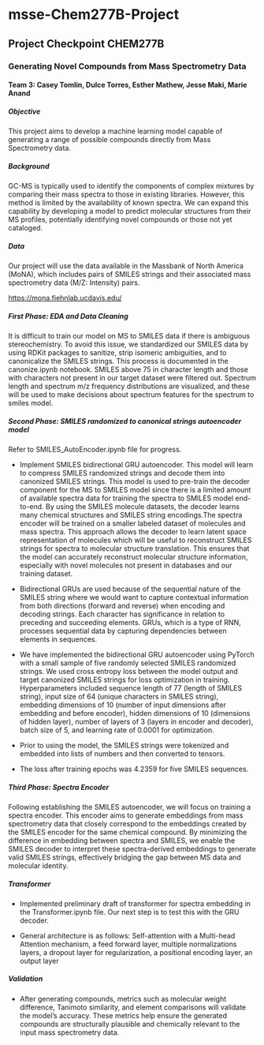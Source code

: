 # msse-Chem277B-Project
## Project Checkpoint CHEM277B
### Generating Novel Compounds from Mass Spectrometry Data
#### Team 3: Casey Tomlin, Dulce Torres, Esther Mathew, Jesse Maki, Marie Anand

##### Objective

This project aims to develop a machine learning model capable of generating a range of possible compounds directly from Mass Spectrometry data.

##### Background

GC-MS is typically used to identify the components of complex mixtures by comparing their mass spectra to those in existing libraries. However, this method is limited by the availability of known spectra. We can expand this capability by developing a model to predict molecular structures from their MS profiles, potentially identifying novel compounds or those not yet cataloged.

##### Data

Our project will use the data available in the Massbank of North America (MoNA), which includes pairs of SMILES strings and their associated mass spectrometry data (M/Z: Intensity) pairs.

https://mona.fiehnlab.ucdavis.edu/

##### First Phase: EDA and Data Cleaning

It is difficult to train our model on MS to SMILES data if there is ambiguous stereochemistry. To avoid this issue, we standardized our SMILES data by using RDKit packages to sanitize, strip isomeric ambiguities, and to canonicalize the SMILES strings. This process is documented in the canonize.ipynb notebook. 
SMILES above 75 in character length and those with characters not present in our target dataset were filtered out. Spectrum length and spectrum m/z frequency distributions are visualized, and these will be used to make decisions about spectrum features for the spectrum to smiles model. 

##### Second Phase: SMILES randomized to canonical strings autoencoder model

Refer to SMILES_AutoEncoder.ipynb file for progress.

- Implement SMILES bidirectional GRU autoencoder. This model will learn to compress SMILES randomized strings and decode them into canonized SMILES strings. This model is used to pre-train the decoder component for the MS to SMILES model since there is a limited amount of available spectra data for training the spectra to SMILES model end-to-end. By using the SMILES molecule datasets, the decoder learns many chemical structures and SMILES string encodings.The spectra encoder will be trained on a smaller labeled dataset of molecules and mass spectra. This approach allows the decoder to learn latent space representation of molecules which will be useful to reconstruct SMILES strings for spectra to molecular structure translation. This ensures that the model can accurately reconstruct molecular structure information, especially with novel molecules not present in databases and our training dataset.

- Bidirectional GRUs are used because of the sequential nature of the SMILES string where we would want to capture contextual information from both directions (forward and reverse) when encoding and decoding strings. Each character has significance in relation to preceding and succeeding elements. GRUs, which is a type of RNN, processes sequential data by capturing dependencies between elements in sequences.

- We have implemented the bidirectional GRU autoencoder using PyTorch with a small sample of five randomly selected SMILES randomized strings. We used cross entropy loss between the model output and target canonized SMILES strings for loss optimization in training. Hyperparameters included sequence length of 77 (length of SMILES string), input size of 64 (unique characters in SMILES string), embedding dimensions of 10 (number of input dimensions after embedding and before encoder), hidden dimensions of 10 (dimensions of hidden layer), number of layers of 3 (layers in encoder and decoder), batch size of 5, and learning rate of 0.0001 for optimization.

- Prior to using the model, the SMILES strings were tokenized and embedded into lists of numbers and then converted to tensors.

- The loss after training epochs was 4.2359 for five SMILES sequences.

##### Third Phase: Spectra Encoder

Following establishing the SMILES autoencoder, we will focus on training a spectra encoder. This encoder aims to generate embeddings from mass spectrometry data that closely correspond to the embeddings created by the SMILES encoder for the same chemical compound. By minimizing the difference in embedding between spectra and SMILES, we enable the SMILES decoder to interpret these spectra-derived embeddings to generate valid SMILES strings, effectively bridging the gap between MS data and molecular identity.

##### Transformer

- Implemented preliminary draft of transformer for spectra embedding in the Transformer.ipynb file. Our next step is to test this with the GRU decoder.
  
- General architecture is as follows:
Self-attention with a Multi-head Attention mechanism, a feed forward layer, multiple normalizations layers, a dropout layer for regularization, a positional encoding layer, an output layer

##### Validation

- After generating compounds, metrics such as molecular weight difference, Tanimoto similarity, and element comparisons will validate the model’s accuracy. These metrics help ensure the generated compounds are structurally plausible and chemically relevant to the input mass spectrometry data.
